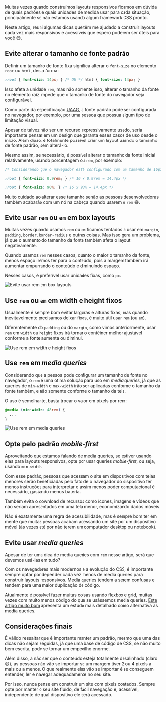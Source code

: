 Muitas vezes quando construímos layouts responsivos ficamos em dúvida de quais padrões e quais unidades de medida usar para cada situação, principalmente se não estamos usando algum framework CSS pronto.

Neste artigo, reuni algumas dicas que têm me ajudado a construir layouts cada vez mais responsivos e acessíveis que espero poderem ser úteis para você 😊.

## Evite alterar o tamanho de fonte padrão

Definir um tamanho de fonte fixa significa alterar o `font-size` no elemento `root` ou `html`, desta forma:

```css
:root { font-size: 14px; } /* OU */ html { font-size: 14px; }
```

Isso afeta a unidade `rem`, mas não somente isso, alterar o tamanho da fonte no elemento raiz impede que o tamanho de fonte do navegador seja configurável.

Como parte da especificação [UAAG](https://www.w3.org/TR/WAI-USERAGENT/guidelines.html#tech-configure-text-scale), a fonte padrão pode ser configurada no navegador, por exemplo, por uma pessoa que possua algum tipo de limitação visual.

Apesar de talvez não ser um recurso expressivamente usado, seria importante pensar em um design que garanta esses casos de uso desde o início. Além disso, é totalmente possível criar um layout usando o tamanho de fonte padrão, sem alterá-lo.

Mesmo assim, se necessário, é possível alterar o tamanho da fonte inicial relativamente, usando porcentagem ou `rem`, por exemplo:

```css
/* Considerando que o navegador está configurado com um tamanho de 16px */

:root { font-size: 0.9rem; } /* 16 x 0.9rem = 14.4px */

:root { font-size: 90%; } /* 16 x 90% = 14.4px */
```

Muito cuidado ao alterar esse tamanho senão as pessoas desenvolvedoras também acabarão com um nó na cabeça quando usarem o `rem` 😄.

## Evite usar `rem` ou `em` em box layouts

Muitas vezes quando usamos `rem` ou `em` ficamos tentados a usar em `margin`, `padding`, `border`, `border-radius` e outras coisas. Mas isso gera um problema, já que o aumento do tamanho da fonte também afeta o layout negativamente.

Quando usamos `rem` nesses casos, quanto o maior o tamanho da fonte, menos espaço iremos ter para o conteúdo, pois a margem também irá aumentar empurrando o conteúdo e diminuindo espaço.

Nesses casos, é preferível usar unidades fixas, como `px`.

![Evite usar rem em box layouts](/assets/blog/tips-of-responsiveness-with-accessibility-in-web/prevent-using-rem-in-box-layouts.webp)

## Use `rem` ou `em` em width e height fixos

Usualmente é sempre bom evitar larguras e alturas fixas, mas quando inevitavelmente precisamos deixar fixos, é muito útil usar `rem` (ou `em`).

Diferentemente do `padding` ou do `margin`, como vimos anteriormente, usar `rem` em `width` ou `height` fixos irá tornar o contêiner melhor ajustável conforme a fonte aumenta ou diminui.

![Use rem em width e height fixos](/assets/blog/tips-of-responsiveness-with-accessibility-in-web/use-rem-in-fixed-width-and-height.webp)

## Use `rem` em _media queries_

Considerando que a pessoa pode configurar um tamanho de fonte no navegador, o `rem` é uma ótima solução para uso em _media queries_, já que as queries de `min-width` e `max-width` irão ser aplicadas conforme o tamanho da fonte também, e não somente conforme o tamanho da tela.

O uso é semelhante, basta trocar o valor em pixels por rem:
```css
@media (min-width: 48rem) {
  ...
}
```

![Use rem em media queries](/assets/blog/tips-of-responsiveness-with-accessibility-in-web/use-rem-in-media-queries.webp)

## Opte pelo padrão _mobile-first_

Aproveitando que estamos falando de media queries, se estiver usando elas para layouts responsivos, opte por usar queries _mobile-first_, ou seja, usando `min-width`.

Com esse padrão, pessoas que acessam o site em dispositivos com telas menores serão beneficiadas pelo fato de o navegador do dispositivo ter menos instruções para interpretar e assim menos poder computacional é necessário, gastando menos bateria.

Também evita o download de recursos como ícones, imagens e vídeos que não seriam apresentados em uma tela menor, economizando dados móveis.

Não é exatamente uma regra de acessibilidade, mas é sempre bom ter em mente que muitas pessoas acabam acessando um site por um dispositivo móvel (às vezes até por não terem um computador desktop ou notebook).

## Evite usar _media queries_

Apesar de ter uma dica de media queries com `rem` nesse artigo, será que devemos usá-las em tudo?

Com os navegadores mais modernos e a evolução do CSS, é importante sempre optar por depender cada vez menos de media queries para construir layouts responsivos. Media queries tendem a serem confusas e tendem para uma maior duplicação de código.

Atualmente é possível fazer muitas coisas usando flexbox e grid, muitas vezes com muito menos código do que se usássemos media queries. [Este artigo muito bom](https://css-tricks.com/responsive-layouts-fewer-media-queries/) apresenta um estudo mais detalhado como alternativa às media queries.

## Considerações finais

É válido ressaltar que é importante manter um padrão, mesmo que uma das dicas não sejam seguidas, já que uma base de código de CSS, se não muito bem escrita, pode se tornar um empecilho enorme.

Além disso, a não ser que o conteúdo esteja totalmente desalinhado (claro 😄), as pessoas não vão se importar se um margem tiver 2 ou 4 pixels a mais ou a menos. O que realmente elas vão se importar é se conseguem entender, ler e navegar adequadamente no seu site.

Por isso, nunca pense em construir um site com pixels contados. Sempre opte por manter o seu site fluído, de fácil navegação e, acessível, independente de qual dispositivo ele será acessado.
